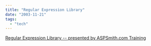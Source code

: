```yaml
---
title: "Regular Expression Library"
date: "2003-11-21"
tags: 
  - "tech"
---
```


[Regular Expression Library -- presented by ASPSmith.com Training](http://regexlib.com/ "Regular Expression Library -- presented by ASPSmith.com Training")
